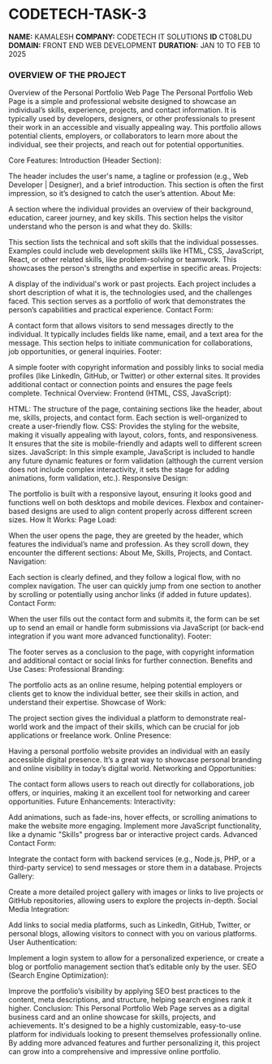 # CODETECH-TASK-3
**NAME:** KAMALESH 
**COMPANY:** CODETECH IT SOLUTIONS
**ID** CT08LDU
**DOMAIN:** FRONT END WEB DEVELOPMENT
**DURATION:** JAN 10 TO FEB 10 2025


###    OVERVIEW OF THE PROJECT 


Overview of the Personal Portfolio Web Page
The Personal Portfolio Web Page is a simple and professional website designed to showcase an individual’s skills, experience, projects, and contact information. It is typically used by developers, designers, or other professionals to present their work in an accessible and visually appealing way. This portfolio allows potential clients, employers, or collaborators to learn more about the individual, see their projects, and reach out for potential opportunities.

Core Features:
Introduction (Header Section):

The header includes the user's name, a tagline or profession (e.g., Web Developer | Designer), and a brief introduction. This section is often the first impression, so it’s designed to catch the user’s attention.
About Me:

A section where the individual provides an overview of their background, education, career journey, and key skills. This section helps the visitor understand who the person is and what they do.
Skills:

This section lists the technical and soft skills that the individual possesses. Examples could include web development skills like HTML, CSS, JavaScript, React, or other related skills, like problem-solving or teamwork. This showcases the person's strengths and expertise in specific areas.
Projects:

A display of the individual's work or past projects. Each project includes a short description of what it is, the technologies used, and the challenges faced. This section serves as a portfolio of work that demonstrates the person’s capabilities and practical experience.
Contact Form:

A contact form that allows visitors to send messages directly to the individual. It typically includes fields like name, email, and a text area for the message. This section helps to initiate communication for collaborations, job opportunities, or general inquiries.
Footer:

A simple footer with copyright information and possibly links to social media profiles (like LinkedIn, GitHub, or Twitter) or other external sites. It provides additional contact or connection points and ensures the page feels complete.
Technical Overview:
Frontend (HTML, CSS, JavaScript):

HTML: The structure of the page, containing sections like the header, about me, skills, projects, and contact form. Each section is well-organized to create a user-friendly flow.
CSS: Provides the styling for the website, making it visually appealing with layout, colors, fonts, and responsiveness. It ensures that the site is mobile-friendly and adapts well to different screen sizes.
JavaScript: In this simple example, JavaScript is included to handle any future dynamic features or form validation (although the current version does not include complex interactivity, it sets the stage for adding animations, form validation, etc.).
Responsive Design:

The portfolio is built with a responsive layout, ensuring it looks good and functions well on both desktops and mobile devices. Flexbox and container-based designs are used to align content properly across different screen sizes.
How It Works:
Page Load:

When the user opens the page, they are greeted by the header, which features the individual’s name and profession.
As they scroll down, they encounter the different sections: About Me, Skills, Projects, and Contact.
Navigation:

Each section is clearly defined, and they follow a logical flow, with no complex navigation. The user can quickly jump from one section to another by scrolling or potentially using anchor links (if added in future updates).
Contact Form:

When the user fills out the contact form and submits it, the form can be set up to send an email or handle form submissions via JavaScript (or back-end integration if you want more advanced functionality).
Footer:

The footer serves as a conclusion to the page, with copyright information and additional contact or social links for further connection.
Benefits and Use Cases:
Professional Branding:

The portfolio acts as an online resume, helping potential employers or clients get to know the individual better, see their skills in action, and understand their expertise.
Showcase of Work:

The project section gives the individual a platform to demonstrate real-world work and the impact of their skills, which can be crucial for job applications or freelance work.
Online Presence:

Having a personal portfolio website provides an individual with an easily accessible digital presence. It’s a great way to showcase personal branding and online visibility in today’s digital world.
Networking and Opportunities:

The contact form allows users to reach out directly for collaborations, job offers, or inquiries, making it an excellent tool for networking and career opportunities.
Future Enhancements:
Interactivity:

Add animations, such as fade-ins, hover effects, or scrolling animations to make the website more engaging.
Implement more JavaScript functionality, like a dynamic "Skills" progress bar or interactive project cards.
Advanced Contact Form:

Integrate the contact form with backend services (e.g., Node.js, PHP, or a third-party service) to send messages or store them in a database.
Projects Gallery:

Create a more detailed project gallery with images or links to live projects or GitHub repositories, allowing users to explore the projects in-depth.
Social Media Integration:

Add links to social media platforms, such as LinkedIn, GitHub, Twitter, or personal blogs, allowing visitors to connect with you on various platforms.
User Authentication:

Implement a login system to allow for a personalized experience, or create a blog or portfolio management section that’s editable only by the user.
SEO (Search Engine Optimization):

Improve the portfolio’s visibility by applying SEO best practices to the content, meta descriptions, and structure, helping search engines rank it higher.
Conclusion:
This Personal Portfolio Web Page serves as a digital business card and an online showcase for skills, projects, and achievements. It's designed to be a highly customizable, easy-to-use platform for individuals looking to present themselves professionally online. By adding more advanced features and further personalizing it, this project can grow into a comprehensive and impressive online portfolio.



